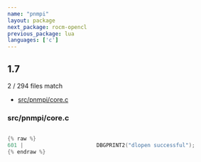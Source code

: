 ```yaml
---
name: "pnmpi"
layout: package
next_package: rocm-opencl
previous_package: lua
languages: ['c']
---
```

## 1.7
2 / 294 files match

 - [src/pnmpi/core.c](#srcpnmpicorec)

### src/pnmpi/core.c

```c

{% raw %}
601 |                       DBGPRINT2("dlopen successful");
{% endraw %}

```